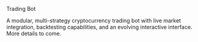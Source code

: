 Trading Bot

A modular, multi-strategy cryptocurrency trading bot with live market integration, backtesting capabilities, and an evolving interactive interface. More details to come.
